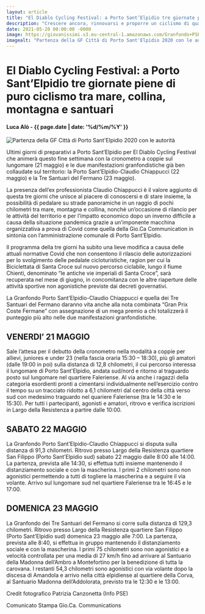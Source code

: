 ```yaml
---
layout: article
title: "El Diablo Cycling Festival: a Porto Sant’Elpidio tre giornate piene di puro ciclismo tra mare, collina, montagna e santuari"
description: "Crescere ancora, rinnovarsi e proporre un ciclismo di qualità sotto il segno di un grande campione come Claudio Chiappucci che ha legato la propria immagine al nuovo trittico di eventi ciclistici di Porto Sant’Elpidio che ingloba sia gli agonisti che gli amatori."
date: 2021-05-20 00:00:00 -0000
image: https://giovanissimi.s3.eu-central-1.amazonaws.com/Granfondo+PSE+26092020+partenza+bis+con+autorita%CC%80+(1).jpeg
imagealt: "Partenza della GF Città di Porto Sant'Elpidio 2020 con le autorità"
---
```


# El Diablo Cycling Festival: a Porto Sant’Elpidio tre giornate piene di puro ciclismo tra mare, collina, montagna e santuari

#### Luca Alò - {{ page.date | date: '%d/%m/%Y' }}

![Partenza della GF Città di Porto Sant'Elpidio 2020 con le autorità](https://giovanissimi.s3.eu-central-1.amazonaws.com/Granfondo+PSE+26092020+partenza+bis+con+autorita%CC%80+(1).jpeg)

Ultimi giorni di preparativi a Porto Sant’Elpidio per El Diablo Cycling Festival che animerà questo fine settimana con la cronometro a coppie sul lungomare (21 maggio) e le due manifestazioni granfondistiche già ben collaudate sul territorio: la Porto Sant’Elpidio-Claudio Chiappucci (22 maggio) e la Tre Santuari del Fermano (23 maggio).

La presenza dell’ex professionista Claudio Chiappucci è il valore aggiunto di questa tre giorni che unisce al piacere di conoscersi e di stare insieme, la possibilità di pedalare su strade panoramiche in un raggio di pochi chilometri tra mare, montagna e collina, nonchè un’occasione di rilancio per le attività del territorio e per l’impatto economico dopo un inverno difficile a causa della situazione pandemica grazie a un’imponente macchina organizzativa a prova di Covid come quella della Gio.Ca Communication in sintonia con l’amministrazione comunale di Porto Sant’Elpidio.

Il programma della tre giorni ha subito una lieve modifica a causa delle attuali normative Covid che non consentono il rilascio delle autorizzazioni per lo svolgimento delle pedalate cicloturistiche, ragion per cui la Biciclettata di Santa Croce sul nuovo percorso ciclabile, lungo il fiume Chienti, denominato “le antiche vie imperiali di Santa Croce”, sarà recuperata nel mese di giugno, in concomitanza con le altre riaperture delle attività sportive non agonistiche previste dai decreti governativi.

La Granfondo Porto Sant’Elpidio-Claudio Chiappucci e quella dei Tre Santuari del Fermano daranno vita anche alla nota combinata “Gran Prix Coste Fermane” con assegnazione di un mega premio a chi totalizzerà il punteggio più alto nelle due manifestazioni granfondistiche.

## VENERDI’ 21 MAGGIO

Sale l’attesa per il debutto della cronometro nella modalità a coppie per allievi, juniores e under 23 (nella fascia oraria 15:30 – 18:30), più gli amatori (dalle 19:00 in poi) sulla distanza di 12,8 chilometri, il cui percorso interessa il lungomare di Porto Sant'Elpidio, andata sud/nord e ritorno al traguardo posto sul lungomare nel quartiere Faleriense. Al via anche i ragazzi della categoria esordienti pronti a cimentarsi individualmente nell’esercizio contro il tempo su un tracciato ridotto a 6,1 chilometri dal centro della città verso sud con medesimo traguardo nel quariere Faleriense (tra le 14:30 e le 15:30). Per tutti i partecipanti, agonisti e amatori, ritrovo e verifica iscrizioni in Largo della Resistenza a partire dalle 10:00.

## SABATO 22 MAGGIO

La Granfondo Porto Sant’Elpidio-Claudio Chiappucci si disputa sulla distanza di 91,3 chilometri. Ritrovo presso Largo della Resistenza quartiere San Filippo (Porto Sant’Elpidio sud) sabato 22 maggio dalle 8:00 alle 14:00. La partenza, prevista alle 14:30, si effettua tutti insieme mantenendo il distanziamento sociale e con la mascherina. I primi 2 chilometri sono non agonistici permettendo a tutti di togliere la mascherina e a seguire il via volante. Arrivo sul lungomare sud nel quartiere Faleriense tra le 16:45 e le 17:00.

## DOMENICA 23 MAGGIO

La Granfondo dei Tre Santuari del Fermano si corre sulla distanza di 129,3 chilometri. Ritrovo presso Largo della Resistenza quartiere San Filippo (Porto Sant’Elpidio sud) domenica 23 maggio alle 7:00. La partenza, prevista alle 8:40, si effettua in gruppo mantenendo il distanziamento sociale e con la mascherina. I primi 75 chilometri sono non agonistici e a velocità controllata per una media di 27 km/h fino ad arrivare al Santuario della Madonna dell’Ambro a Montefortino per la benedizione di tutta la carovana. I restanti 54,3 chilometri sono agonistici con via volante dopo la discesa di Amandola e arrivo nella città elpidiense al quartiere della Corva, al Santuario Madonna dell’Addolorata, previsto tra le 12:30 e le 13:00.

Credit fotografico Patrizia Canzonetta (Info PSE)

Comunicato Stampa Gio.Ca. Communications